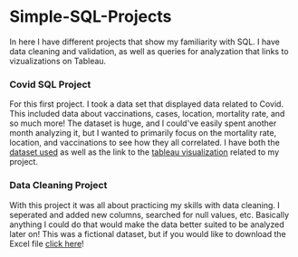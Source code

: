# Simple-SQL-Projects
In here I have different projects that show my familiarity with SQL. I have data cleaning and validation, as well as queries for analyzation that links to vizualizations on Tableau.

### Covid SQL Project
For this first project. I took a data set that displayed data related to Covid. This included data about vaccinations, cases, location, mortality rate, and so much more! The dataset is huge, and I could've easily spent another month analyzing it, but I wanted to primarily focus on the mortality rate, location, and vaccinations to see how they all correlated. I have both the [dataset used](https://ourworldindata.org/covid-deaths) as well as the link to the [tableau visualization](https://public.tableau.com/app/profile/justin.lindsey/viz/CovidProjectDashboard_16626912379570/Dashboard1) related to my project.

### Data Cleaning Project
With this project it was all about practicing my skills with data cleaning. I seperated and added new columns, searched for null values, etc. Basically anything I could do that would make the data better suited to be analyzed later on! This was a fictional dataset, but if you would like to download the Excel file [click here](https://github.com/AlexTheAnalyst/PortfolioProjects/blob/main/Nashville%20Housing%20Data%20for%20Data%20Cleaning.xlsx?raw=true)!
